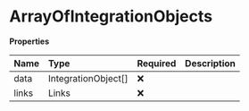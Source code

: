 # ArrayOfIntegrationObjects

**Properties**

| Name  | Type                | Required | Description |
| :---- | :------------------ | :------- | :---------- |
| data  | IntegrationObject[] | ❌       |             |
| links | Links               | ❌       |             |

<!-- This file was generated by liblab | https://liblab.com/ -->
